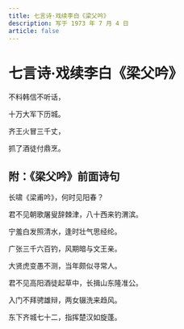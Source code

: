 ```yaml
---
title: 七言诗·戏续李白《梁父吟》
description: 写于 1973 年 7 月 4 日
article: false
---
```


# 七言诗·戏续李白《梁父吟》

不料韩信不听话，

十万大军下历城。

齐王火冒三千丈，

抓了酒徒付鼎烹。



## 附：《梁父吟》前面诗句

长啸《梁甫吟》，何时见阳春？

君不见朝歌屠叟辞棘津，八十西来钓渭滨。

宁羞白发照清水，逢时壮气思经纶。

广张三千六百钓，风期暗与文王亲。

大贤虎变愚不测，当年颇似寻常人。

君不见高阳酒徒起草中，长揖山东隆准公。

入门不拜骋雄辩，两女辍洗来趋风。

东下齐城七十二，指挥楚汉如旋蓬。
